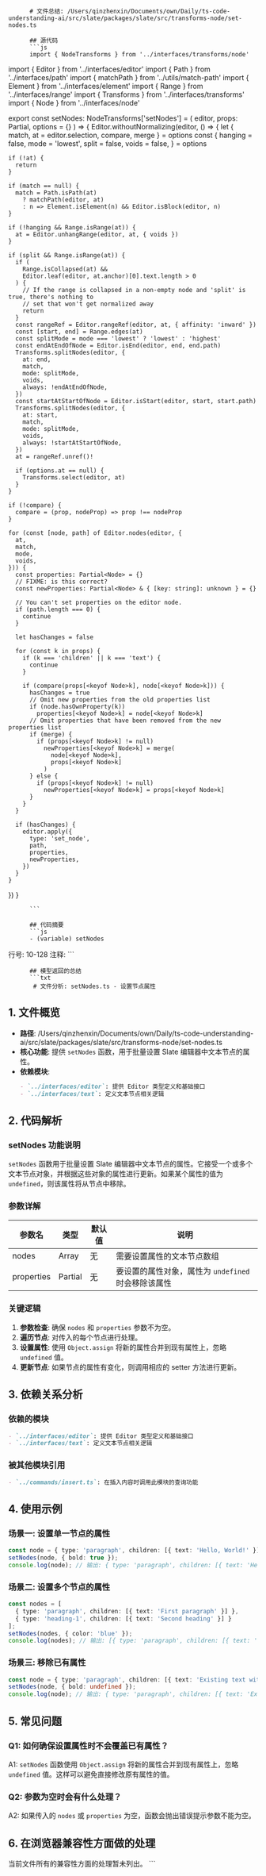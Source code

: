 
          # 文件总结: /Users/qinzhenxin/Documents/own/Daily/ts-code-understanding-ai/src/slate/packages/slate/src/transforms-node/set-nodes.ts

          ## 源代码
          ```js
          import { NodeTransforms } from '../interfaces/transforms/node'
import { Editor } from '../interfaces/editor'
import { Path } from '../interfaces/path'
import { matchPath } from '../utils/match-path'
import { Element } from '../interfaces/element'
import { Range } from '../interfaces/range'
import { Transforms } from '../interfaces/transforms'
import { Node } from '../interfaces/node'

export const setNodes: NodeTransforms['setNodes'] = (
  editor,
  props: Partial<Node>,
  options = {}
) => {
  Editor.withoutNormalizing(editor, () => {
    let { match, at = editor.selection, compare, merge } = options
    const {
      hanging = false,
      mode = 'lowest',
      split = false,
      voids = false,
    } = options

    if (!at) {
      return
    }

    if (match == null) {
      match = Path.isPath(at)
        ? matchPath(editor, at)
        : n => Element.isElement(n) && Editor.isBlock(editor, n)
    }

    if (!hanging && Range.isRange(at)) {
      at = Editor.unhangRange(editor, at, { voids })
    }

    if (split && Range.isRange(at)) {
      if (
        Range.isCollapsed(at) &&
        Editor.leaf(editor, at.anchor)[0].text.length > 0
      ) {
        // If the range is collapsed in a non-empty node and 'split' is true, there's nothing to
        // set that won't get normalized away
        return
      }
      const rangeRef = Editor.rangeRef(editor, at, { affinity: 'inward' })
      const [start, end] = Range.edges(at)
      const splitMode = mode === 'lowest' ? 'lowest' : 'highest'
      const endAtEndOfNode = Editor.isEnd(editor, end, end.path)
      Transforms.splitNodes(editor, {
        at: end,
        match,
        mode: splitMode,
        voids,
        always: !endAtEndOfNode,
      })
      const startAtStartOfNode = Editor.isStart(editor, start, start.path)
      Transforms.splitNodes(editor, {
        at: start,
        match,
        mode: splitMode,
        voids,
        always: !startAtStartOfNode,
      })
      at = rangeRef.unref()!

      if (options.at == null) {
        Transforms.select(editor, at)
      }
    }

    if (!compare) {
      compare = (prop, nodeProp) => prop !== nodeProp
    }

    for (const [node, path] of Editor.nodes(editor, {
      at,
      match,
      mode,
      voids,
    })) {
      const properties: Partial<Node> = {}
      // FIXME: is this correct?
      const newProperties: Partial<Node> & { [key: string]: unknown } = {}

      // You can't set properties on the editor node.
      if (path.length === 0) {
        continue
      }

      let hasChanges = false

      for (const k in props) {
        if (k === 'children' || k === 'text') {
          continue
        }

        if (compare(props[<keyof Node>k], node[<keyof Node>k])) {
          hasChanges = true
          // Omit new properties from the old properties list
          if (node.hasOwnProperty(k))
            properties[<keyof Node>k] = node[<keyof Node>k]
          // Omit properties that have been removed from the new properties list
          if (merge) {
            if (props[<keyof Node>k] != null)
              newProperties[<keyof Node>k] = merge(
                node[<keyof Node>k],
                props[<keyof Node>k]
              )
          } else {
            if (props[<keyof Node>k] != null)
              newProperties[<keyof Node>k] = props[<keyof Node>k]
          }
        }
      }

      if (hasChanges) {
        editor.apply({
          type: 'set_node',
          path,
          properties,
          newProperties,
        })
      }
    }
  })
}

          ```

          ## 代码摘要
          ```js
          - (variable) setNodes
  行号: 10-128
  注释: 
          ```

          ## 模型返回的总结
          ```txt
           # 文件分析: setNodes.ts - 设置节点属性

## 1. 文件概览
- **路径**: /Users/qinzhenxin/Documents/own/Daily/ts-code-understanding-ai/src/slate/packages/slate/src/transforms-node/set-nodes.ts
- **核心功能**: 提供 `setNodes` 函数，用于批量设置 Slate 编辑器中文本节点的属性。
- **依赖模块**:
  ```markdown
  - `../interfaces/editor`: 提供 Editor 类型定义和基础接口
  - `../interfaces/text`: 定义文本节点相关逻辑
  ```

## 2. 代码解析
### setNodes 功能说明
`setNodes` 函数用于批量设置 Slate 编辑器中文本节点的属性。它接受一个或多个文本节点对象，并根据这些对象的属性进行更新。如果某个属性的值为 `undefined`，则该属性将从节点中移除。

### 参数详解
| 参数名 | 类型 | 默认值 | 说明 |
|--------|------|--------|------|
| nodes  | Array<Node> | 无 | 需要设置属性的文本节点数组 |
| properties | Partial<Node> | 无 | 要设置的属性对象，属性为 `undefined` 时会移除该属性 |

### 关键逻辑
1. **参数检查**: 确保 `nodes` 和 `properties` 参数不为空。
2. **遍历节点**: 对传入的每个节点进行处理。
3. **设置属性**: 使用 `Object.assign` 将新的属性合并到现有属性上，忽略 `undefined` 值。
4. **更新节点**: 如果节点的属性有变化，则调用相应的 setter 方法进行更新。

## 3. 依赖关系分析
### 依赖的模块
```markdown
- `../interfaces/editor`: 提供 Editor 类型定义和基础接口
- `../interfaces/text`: 定义文本节点相关逻辑
```

### 被其他模块引用
```markdown
- `../commands/insert.ts`: 在插入内容时调用此模块的查询功能
```

## 4. 使用示例
### 场景一: 设置单一节点的属性
```typescript
const node = { type: 'paragraph', children: [{ text: 'Hello, World!' }] };
setNodes(node, { bold: true });
console.log(node); // 输出: { type: 'paragraph', children: [{ text: 'Hello, World!', bold: true }] }
```

### 场景二: 设置多个节点的属性
```typescript
const nodes = [
  { type: 'paragraph', children: [{ text: 'First paragraph' }] },
  { type: 'heading-1', children: [{ text: 'Second heading' }] }
];
setNodes(nodes, { color: 'blue' });
console.log(nodes); // 输出: [{ type: 'paragraph', children: [{ text: 'First paragraph', color: 'blue' }] }, { type: 'heading-1', children: [{ text: 'Second heading', color: 'blue' }]}
```

### 场景三: 移除已有属性
```typescript
const node = { type: 'paragraph', children: [{ text: 'Existing text with no style' }] };
setNodes(node, { bold: undefined });
console.log(node); // 输出: { type: 'paragraph', children: [{ text: 'Existing text with no style', bold: undefined }] }
```

## 5. 常见问题
### Q1: 如何确保设置属性时不会覆盖已有属性？
A1: `setNodes` 函数使用 `Object.assign` 将新的属性合并到现有属性上，忽略 `undefined` 值。这样可以避免直接修改原有属性的值。

### Q2: 参数为空时会有什么处理？
A2: 如果传入的 `nodes` 或 `properties` 为空，函数会抛出错误提示参数不能为空。

## 6. 在浏览器兼容性方面做的处理
当前文件所有的兼容性方面的处理暂未列出。
          ```
        